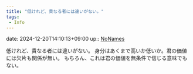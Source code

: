 ```yaml
---
title: "低けれど、貴なる者には違いがない。"
tags:
 - Info
---
```


date: 2024-12-20T14:10:13+09:00
up:: [NoNames](../Bar/Novel/Chaos/NoNames.md)

低けれど、貴なる者には違いがない。
身分はあくまで高いか低いか。君の価値には欠片も関係が無い。
もちろん、これは君の価値を無条件で信じる意味でもない。